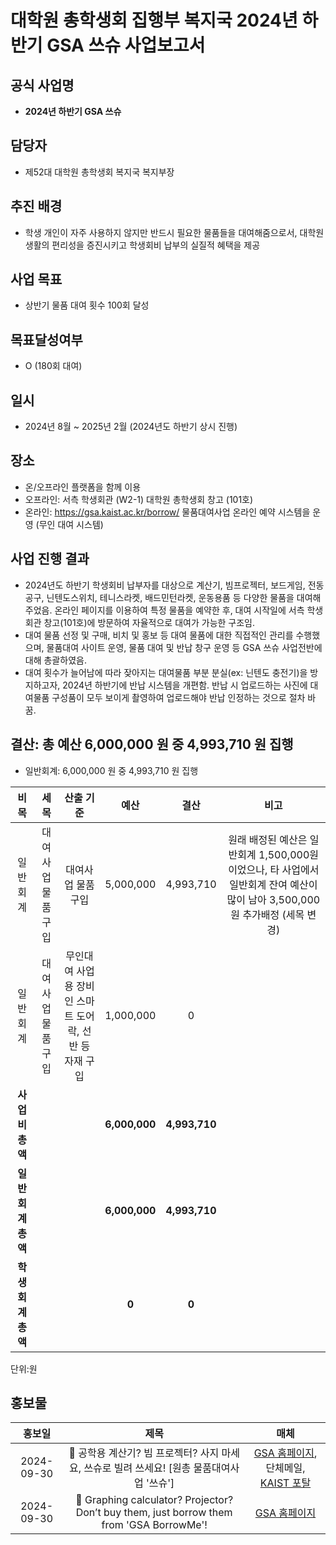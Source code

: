 대학원 총학생회 집행부 복지국 2024년 하반기 GSA 쓰슈 사업보고서
===

## 공식 사업명
- **2024년 하반기 GSA 쓰슈**

## 담당자
- 제52대 대학원 총학생회 복지국 복지부장


## 추진 배경
- 학생 개인이 자주 사용하지 않지만 반드시 필요한 물품들을 대여해줌으로서, 대학원 생활의 편리성을 증진시키고 학생회비 납부의 실질적 혜택을 제공


## 사업 목표
- 상반기 물품 대여 횟수 100회 달성

## 목표달성여부
- O (180회 대여)

  
## 일시
- 2024년 8월 ~ 2025년 2월 (2024년도 하반기 상시 진행)

  
## 장소
- 온/오프라인 플랫폼을 함께 이용
- 오프라인: 서측 학생회관 (W2-1) 대학원 총학생회 창고 (101호)
- 온라인: https://gsa.kaist.ac.kr/borrow/ 물품대여사업 온라인 예약 시스템을 운영 (무인 대여 시스템)


## 사업 진행 결과
- 2024년도 하반기 학생회비 납부자를 대상으로 계산기, 빔프로젝터, 보드게임, 전동공구, 닌텐도스위치, 테니스라켓, 배드민턴라켓, 운동용품 등 다양한 물품을 대여해 주었음. 온라인 페이지를 이용하여 특정 물품을 예약한 후, 대여 시작일에 서측 학생회관 창고(101호)에 방문하여 자율적으로 대여가 가능한 구조임.
- 대여 물품 선정 및 구매, 비치 및 홍보 등 대여 물품에 대한 직접적인 관리를 수행했으며, 물품대여 사이트 운영, 물품 대여 및 반납 창구 운영 등 GSA 쓰슈 사업전반에 대해 총괄하였음.
- 대여 횟수가 늘어남에 따라 잦아지는 대여물품 부분 분실(ex: 닌텐도 충전기)을 방지하고자, 2024년 하반기에 반납 시스템을 개편함. 반납 시 업로드하는 사진에 대여물품 구성품이 모두 보이게 촬영하여 업로드해야 반납 인정하는 것으로 절차 바꿈.

  
## 결산: 총 예산 6,000,000 원 중 4,993,710 원 집행

  
- 일반회계: 6,000,000 원 중 4,993,710 원 집행

  

| **비목** | **세목** | **산출 기준** | **예산** | **결산** |**비고**|
|:----------:|:------------:|:--------:|:--------:|:--------:|:-----:|
|일반회계| 대여사업 물품 구입 | 대여사업 물품 구입 | 5,000,000 | 4,993,710 | 원래 배정된 예산은 일반회계 1,500,000원이었으나, 타 사업에서 일반회계 잔여 예산이 많이 남아 3,500,000원 추가배정 (세목 변경) |
|일반회계| 대여사업 물품 구입 | 무인대여 사업용 장비인 스마트 도어락, 선반 등 자재 구입 | 1,000,000 | 0 |  |
| **사업비 총액** | | | **6,000,000** | **4,993,710** | | |
| **일반회계 총액** | | | **6,000,000** | **4,993,710** | | |
| **학생회계 총액** | | |**0** | **0** | |

  

단위:원


## 홍보물

| **홍보일** | **제목** | **매체** |
|:----------:|:------------:|:-------:|
|2024-09-30|🙋 공학용 계산기? 빔 프로젝터? 사지 마세요, 쓰슈로 빌려 쓰세요! [원총 물품대여사업 '쓰슈']|[GSA 홈페이지](https://gsa.kaist.ac.kr/notice/253554?page=3), 단체메일, [KAIST 포탈]([https://portal.kaist.ac.kr/kaist/portal/board/ntc/0](https://portal.kaist.ac.kr/kaist/portal/board/ntc/0))
|2024-09-30|🙋 Graphing calculator? Projector? Don’t buy them, just borrow them from 'GSA BorrowMe'!|[GSA 홈페이지](https://gsa.kaist.ac.kr/notice/253558?page=3)

